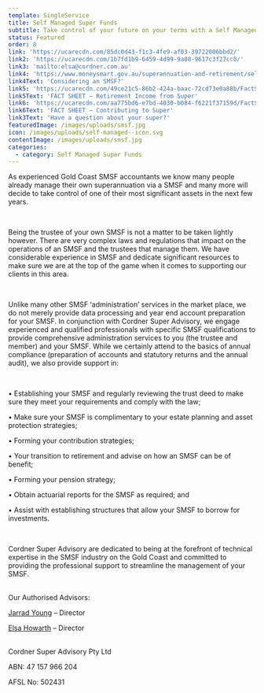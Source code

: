```yaml
---
template: SingleService
title: Self Managed Super Funds
subtitle: Take control of your future on your terms with a Self Managed Super Fund
status: Featured
order: 8
link: 'https://ucarecdn.com/85dc0d43-f1c3-4fe9-af03-39722006bbd2/'
link2: 'https://ucarecdn.com/1b7fd1b9-6459-4d99-9a08-9617c3f27cc0/'
link3: 'mailto:elsa@cordner.com.au'
link4: 'https://www.moneysmart.gov.au/superannuation-and-retirement/self-managed-super-fund-smsf'
link4Text: 'Considering an SMSF?'
link5: 'https://ucarecdn.com/49ce21c5-86b2-424a-baac-72cd73e0a88b/FactSheetRetirementIncomeYourOptions.pdf'
link5Text: 'FACT SHEET – Retirement Income from Super'
link6: 'https://ucarecdn.com/aa775bd6-e7bd-4030-b084-f6221f37159d/FactSheetContributingtoSuper.pdf'
link6Text: 'FACT SHEET – Contributing to Super'
link3Text: 'Have a question about your super?'
featuredImage: /images/uploads/smsf.jpg
icon: /images/uploads/self-managed--icon.svg
contentImage: /images/uploads/smsf.jpg
categories:
  - category: Self Managed Super Funds
---
```


As experienced Gold Coast SMSF accountants we know many people already manage their own superannuation via a SMSF and many more will decide to take control of one of their most significant assets in the next few years.

<br />

Being the trustee of your own SMSF is not a matter to be taken lightly however. There are very complex laws and regulations that impact on the operations of an SMSF and the trustees that manage them. We have considerable experience in SMSF and dedicate significant resources to make sure we are at the top of the game when it comes to supporting our clients in this area.

<br />

Unlike many other SMSF ‘administration’ services in the market place, we do not merely provide data processing and year end account preparation for your SMSF. In conjunction with Cordner Super Advisory, we engage experienced and qualified professionals with specific SMSF qualifications to provide comprehensive administration services to you (the trustee and member) and your SMSF. While we certainly attend to the basics of annual compliance (preparation of accounts and statutory returns and the annual audit), we also provide support in:

<br />

• Establishing your SMSF and regularly reviewing the trust deed to make sure they meet your requirements and comply with the law;

• Make sure your SMSF is complimentary to your estate planning and asset protection strategies;

• Forming your contribution strategies;

• Your transition to retirement and advise on how an SMSF can be of benefit;

• Forming your pension strategy;

• Obtain actuarial reports for the SMSF as required; and

• Assist with establishing structures that allow your SMSF to borrow for investments.

<br />

Cordner Super Advisory are dedicated to being at the forefront of technical expertise in the SMSF industry on the Gold Coast and committed to providing the professional support to streamline the management of your SMSF.

<br />
Our Authorised Advisors:

[Jarrad Young](https://cordner.netlify.com/team/jarrad-young/) – Director

[Elsa Howarth](https://cordner.netlify.com/team/elsa-howarth/) – Director

<br />
Cordner Super Advisory Pty Ltd

ABN: 47 157 966 204

AFSL No: 502431
